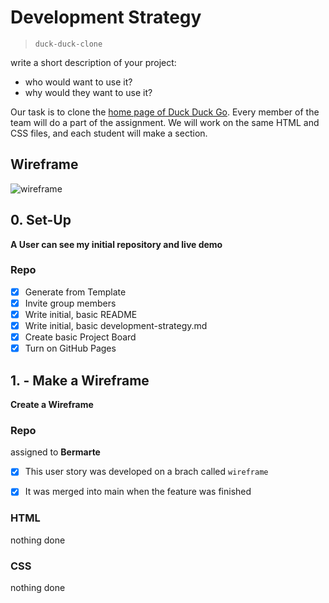 # Development Strategy

> `duck-duck-clone`

write a short description of your project:
- who would want to use it?
- why would they want to use it?

Our task is to clone the [home page of Duck Duck Go](https://duckduckgo.com/?va=z&t=hr&atb=v214-1). Every member of the team will do a part of the assignment.
We will work on the same HTML and CSS files, and each student will make a section.


## Wireframe

<!-- include a wireframe for your project in this repository, and display it here -->
<!-- wireframe.cc is a good site for getting started with wireframes -->
![wireframe]()

## 0. Set-Up

__A User can see my initial repository and live demo__

### Repo

- [x] Generate from Template
- [x] Invite group members
- [x] Write initial, basic README
- [x] Write initial, basic development-strategy.md
- [x] Create basic Project Board
- [x] Turn on GitHub Pages

## 1. - Make a Wireframe

__Create a Wireframe__

### Repo

assigned to **Bermarte**

- [x] This user story was developed on a brach called `wireframe`
- [x] It was merged into main when the feature was finished


### HTML

nothing done

### CSS

nothing done

